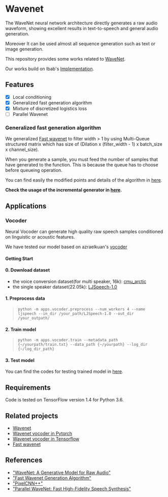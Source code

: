 # Wavenet
The WaveNet neural network architecture directly generates a raw audio waveform, showing excellent results in text-to-speech and general audio generation.

Moreover It can be used almost all sequence generation such as text or image generation.

This repository provides some works related to [WaveNet](https://deepmind.com/blog/wavenet-generative-model-raw-audio/). 

Our works build on Ibab's [Implementation](https://github.com/ibab/tensorflow-wavenet).

## Features
- [x] Local conditioning
- [x] Generalized fast generation algorithm
- [x] Mixture of discretized logistics loss
- [ ] Parallel Wavenet

### Generalized fast generation algorithm
We generalized [Fast wavenet](https://github.com/tomlepaine/fast-wavenet) to filter width > 1 by using Multi-Queue structured matrix which has size of (Dilation x (filter_width - 1) x batch_size x channel_size).

When you generate a sample, you must feed the number of samples that have generated to the function. This is because the queue has to choose before queueing operation.

You can find easily the modified points and details of the algorithm in <a href="./notebook/eval algorithm.ipynb">here</a>.

**Check the usage of the incremental generator in <a href="./notebook/demo fast generation.ipynb">here</a>.**

## Applications

### Vocoder

Neural Vocoder can generate high quality raw speech samples conditioned on linguistic or acoustic features.

We have tested our model based on azraelkuan's [vocoder](https://github.com/azraelkuan/tensorflow_wavenet_vocoder)

#### Getting Start
#### 0. Download dataset
+ the voice conversion dataset(for multi speaker, 16k): [cmu_arctic](http://festvox.org/cmu_arctic/)
+ the single speaker dataset(22.05k): [LJSpeech-1.0](https://keithito.com/LJ-Speech-Dataset/)

#### 1. Preprocess data
> `python -m apps.vocoder.preprocess --num_workers 4 --name ljspeech --in_dir /your_path/LJSpeech-1.0 --out_dir /your_outpath/` 

#### 2. Train model
> `python -m apps.vocoder.train --metadata_path {~/yourpath/train.txt} --data_path {~/yourpath} --log_dir {~/log_dir_path}`

#### 3. Test model
You can find the codes for testing trained model in <a href="./notebook/test vocoder.ipynb">here</a>.

## Requirements
Code is tested on TensorFlow version 1.4 for Python 3.6.

## Related projects
- [Wavenet](https://github.com/ibab/tensorflow-wavenet)
- [Wavenet vocoder in Pytorch](https://github.com/r9y9/wavenet_vocoder)
- [Wavenet vocoder in Tensorflow](https://github.com/azraelkuan/tensorflow_wavenet_vocoder/tree/dev)
- [Fast wavenet](https://github.com/tomlepaine/fast-wavenet)

## References
- ["WaveNet: A Generative Model for Raw Audio"](https://arxiv.org/abs/1609.03499)
- ["Fast Wavenet Generation Algorithm"](https://arxiv.org/pdf/1611.09482.pdf)
- ["PixelCNN++"](https://arxiv.org/pdf/1701.05517.pdf)
- ["Parallel WaveNet: Fast High-Fidelity Speech Synthesis"](https://arxiv.org/abs/1711.10433)
